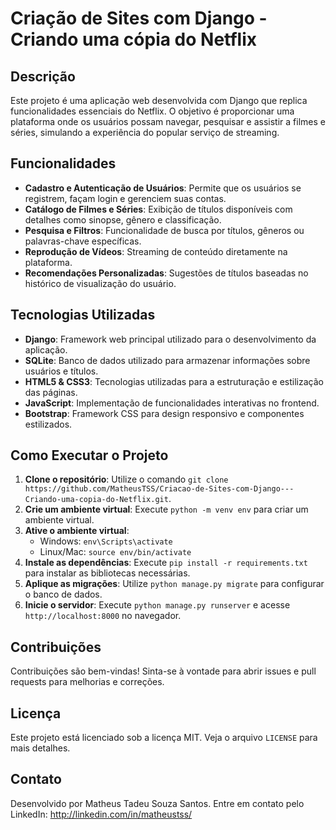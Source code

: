 <h1>Criação de Sites com Django - Criando uma cópia do Netflix</h1>

<h2>Descrição</h2>
<p>Este projeto é uma aplicação web desenvolvida com Django que replica funcionalidades essenciais do Netflix. O objetivo é proporcionar uma plataforma onde os usuários possam navegar, pesquisar e assistir a filmes e séries, simulando a experiência do popular serviço de streaming.</p>

<h2>Funcionalidades</h2>
<ul>
    <li><strong>Cadastro e Autenticação de Usuários</strong>: Permite que os usuários se registrem, façam login e gerenciem suas contas.</li>
    <li><strong>Catálogo de Filmes e Séries</strong>: Exibição de títulos disponíveis com detalhes como sinopse, gênero e classificação.</li>
    <li><strong>Pesquisa e Filtros</strong>: Funcionalidade de busca por títulos, gêneros ou palavras-chave específicas.</li>
    <li><strong>Reprodução de Vídeos</strong>: Streaming de conteúdo diretamente na plataforma.</li>
    <li><strong>Recomendações Personalizadas</strong>: Sugestões de títulos baseadas no histórico de visualização do usuário.</li>
</ul>

<h2>Tecnologias Utilizadas</h2>
<ul>
    <li><strong>Django</strong>: Framework web principal utilizado para o desenvolvimento da aplicação.</li>
    <li><strong>SQLite</strong>: Banco de dados utilizado para armazenar informações sobre usuários e títulos.</li>
    <li><strong>HTML5 & CSS3</strong>: Tecnologias utilizadas para a estruturação e estilização das páginas.</li>
    <li><strong>JavaScript</strong>: Implementação de funcionalidades interativas no frontend.</li>
    <li><strong>Bootstrap</strong>: Framework CSS para design responsivo e componentes estilizados.</li>
</ul>

<h2>Como Executar o Projeto</h2>
<ol>
    <li><strong>Clone o repositório</strong>: Utilize o comando <code>git clone https://github.com/MatheusTSS/Criacao-de-Sites-com-Django---Criando-uma-copia-do-Netflix.git</code>.</li>
    <li><strong>Crie um ambiente virtual</strong>: Execute <code>python -m venv env</code> para criar um ambiente virtual.</li>
    <li><strong>Ative o ambiente virtual</strong>:
        <ul>
            <li>Windows: <code>env\Scripts\activate</code></li>
            <li>Linux/Mac: <code>source env/bin/activate</code></li>
        </ul>
    </li>
    <li><strong>Instale as dependências</strong>: Execute <code>pip install -r requirements.txt</code> para instalar as bibliotecas necessárias.</li>
    <li><strong>Aplique as migrações</strong>: Utilize <code>python manage.py migrate</code> para configurar o banco de dados.</li>
    <li><strong>Inicie o servidor</strong>: Execute <code>python manage.py runserver</code> e acesse <code>http://localhost:8000</code> no navegador.</li>
</ol>

<h2>Contribuições</h2>
<p>Contribuições são bem-vindas! Sinta-se à vontade para abrir issues e pull requests para melhorias e correções.</p>

<h2>Licença</h2>
<p>Este projeto está licenciado sob a licença MIT. Veja o arquivo <code>LICENSE</code> para mais detalhes.</p>

<h2>Contato</h2>
<p>Desenvolvido por Matheus Tadeu Souza Santos. Entre em contato pelo LinkedIn: <a href="http://linkedin.com/in/matheustss/" target="_blank">http://linkedin.com/in/matheustss/</a></p>
